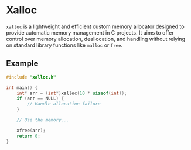 # Xalloc 

`xalloc` is a lightweight and efficient custom memory allocator designed to provide automatic memory management in C projects. It aims to offer control over memory allocation, deallocation, and handling without relying on standard library functions like `malloc` or `free`.

## Example

```c
#include "xalloc.h"

int main() {
    int* arr = (int*)xalloc(10 * sizeof(int));
    if (arr == NULL) {
        // Handle allocation failure
    }

    // Use the memory...

    xfree(arr);
    return 0;
}
```